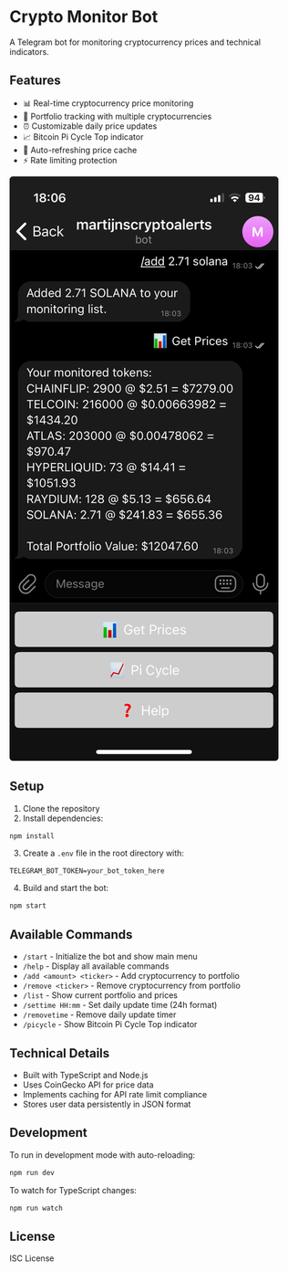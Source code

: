 # Crypto Monitor Bot

A Telegram bot for monitoring cryptocurrency prices and technical indicators.

## Features

- 📊 Real-time cryptocurrency price monitoring
- 💼 Portfolio tracking with multiple cryptocurrencies
- ⏰ Customizable daily price updates
- 📈 Bitcoin Pi Cycle Top indicator
- 🔄 Auto-refreshing price cache
- ⚡ Rate limiting protection

![Bot Interface](pics/screenshot.jpeg)

## Setup

1. Clone the repository
2. Install dependencies:
```bash
npm install
```

3. Create a `.env` file in the root directory with:
```
TELEGRAM_BOT_TOKEN=your_bot_token_here
```

4. Build and start the bot:
```bash
npm start
```

## Available Commands

- `/start` - Initialize the bot and show main menu
- `/help` - Display all available commands
- `/add <amount> <ticker>` - Add cryptocurrency to portfolio
- `/remove <ticker>` - Remove cryptocurrency from portfolio
- `/list` - Show current portfolio and prices
- `/settime HH:mm` - Set daily update time (24h format)
- `/removetime` - Remove daily update timer
- `/picycle` - Show Bitcoin Pi Cycle Top indicator

## Technical Details

- Built with TypeScript and Node.js
- Uses CoinGecko API for price data
- Implements caching for API rate limit compliance
- Stores user data persistently in JSON format

## Development

To run in development mode with auto-reloading:
```bash
npm run dev
```

To watch for TypeScript changes:
```bash
npm run watch
```

## License

ISC License
